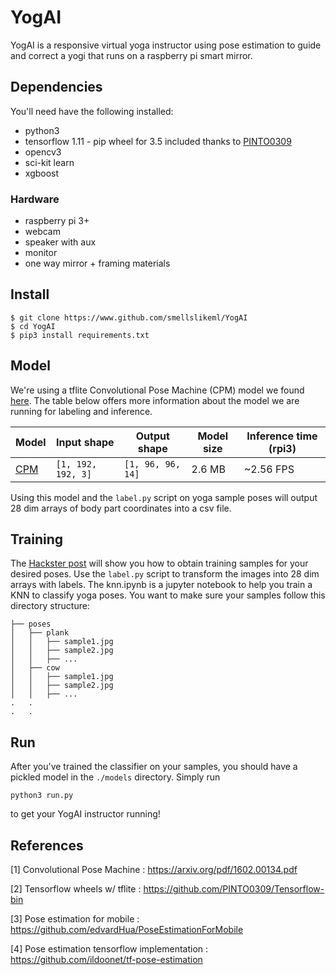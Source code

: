 # YogAI 

YogAI is a responsive virtual yoga instructor using pose estimation to guide and correct a yogi that runs on a raspberry pi smart mirror. 

## Dependencies

You'll need have the following installed:
- python3
- tensorflow 1.11 -  pip wheel for 3.5 included thanks to [PINTO0309](https://github.com/PINTO0309/Tensorflow-bin)
- opencv3
- sci-kit learn
- xgboost

### Hardware
- raspberry pi 3+
- webcam
- speaker with aux 
- monitor
- one way mirror + framing materials

## Install
```
$ git clone https://www.github.com/smellslikeml/YogAI
$ cd YogAI
$ pip3 install requirements.txt
```

## Model
We're using a tflite Convolutional Pose Machine (CPM) model we found [here](https://github.com/edvardHua/PoseEstimationForMobile/tree/master/release/cpm_model). The table below offers more information about the model we are running for labeling and inference.

| Model | Input shape | Output shape | Model size | Inference time (rpi3) |
| --- | --- | --- | --- | --- |
| [CPM](https://arxiv.org/pdf/1602.00134.pdf) | ``` [1, 192, 192, 3] ``` | ``` [1, 96, 96, 14] ``` | 2.6 MB | ~2.56 FPS |

Using this model and the ``` label.py ``` script on yoga sample poses will output 28 dim arrays of body part coordinates into a csv file.

## Training 

The [Hackster post](https://www.hackster.io/yogai/yogai-smart-personal-trainer-f53744) will show you how to obtain training samples for your desired poses. Use the ```label.py``` script to transform the images into 28 dim arrays with labels. The knn.ipynb is a jupyter notebook to help you train a KNN to classify yoga poses. You want to make sure your samples follow this directory structure:

```
├── poses
│   ├── plank
│   │   ├── sample1.jpg
│   │   ├── sample2.jpg
│   │   ├── ...
│   ├── cow
│   │   ├── sample1.jpg
│   │   ├── sample2.jpg
│   │   ├── ...
.   .
.   .
```

## Run
After you've trained the classifier on your samples, you should have a pickled model in the ``` ./models ``` directory. Simply run
```
python3 run.py
```
to get your YogAI instructor running!

## References
[1] Convolutional Pose Machine : https://arxiv.org/pdf/1602.00134.pdf

[2] Tensorflow wheels w/ tflite : https://github.com/PINTO0309/Tensorflow-bin

[3] Pose estimation for mobile : https://github.com/edvardHua/PoseEstimationForMobile

[4] Pose estimation tensorflow implementation : https://github.com/ildoonet/tf-pose-estimation
